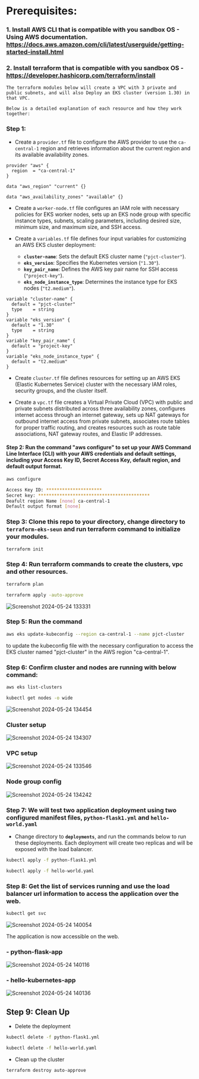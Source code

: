 # Prerequisites:
### 1. Install AWS CLI that is compatible with you sandbox OS - Using AWS documentation. https://docs.aws.amazon.com/cli/latest/userguide/getting-started-install.html

### 2. Install terraform that is compatible with you sandbox OS - https://developer.hashicorp.com/terraform/install

    The terraform modules below will create a VPC with 3 private and public subnets, and will also Deploy an EKS cluster (version 1.30) in that VPC.

    Below is a detailed explanation of each resource and how they work together:

### Step 1:
 - Create a `provider.tf` file to configure the AWS provider to use the `ca-central-1` region and retrieves information about the current region and its available availability zones.

  ```hcl
  provider "aws" {
    region  = "ca-central-1"
  }

  data "aws_region" "current" {}

  data "aws_availability_zones" "available" {}
  ```

 - Create a `worker-node.tf` file configures an IAM role with necessary policies for EKS worker nodes, sets up an EKS node group with specific instance types, subnets, scaling parameters, including desired size, minimum size, and maximum size, and SSH access.
 
 - Create a `variables.tf` file defines four input variables for customizing an AWS EKS cluster deployment:

   - **`cluster-name`**: Sets the default EKS cluster name (`"pjct-cluster"`).
   - **`eks_version`**: Specifies the Kubernetes version (`"1.30"`).
   - **`key_pair_name`**: Defines the AWS key pair name for SSH access (`"project-key"`).
   - **`eks_node_instance_type`**: Determines the instance type for EKS nodes (`"t2.medium"`).

```hcl
variable "cluster-name" {
  default = "pjct-cluster"
  type    = string
}
variable "eks_version" {
  default = "1.30"
  type    = string
}
variable "key_pair_name" {
  default = "project-key"
}
variable "eks_node_instance_type" {
  default = "t2.medium"
}
```

 - Create `cluster.tf` file defines resources for setting up an AWS EKS (Elastic Kubernetes Service) cluster with the necessary IAM roles, security groups, and the cluster itself. 

- Create a `vpc.tf` file creates a Virtual Private Cloud (VPC) with public and private subnets distributed across three availability zones, configures internet access through an internet gateway, sets up NAT gateways for outbound internet access from private subnets, associates route tables for proper traffic routing, and creates resources such as route table associations, NAT gateway routes, and Elastic IP addresses.

#### Step 2: Run the command "aws configure" to set up your AWS Command Line Interface (CLI) with your AWS credentials and default settings, including your Access Key ID, Secret Access Key, default region, and default output format.

```sh
aws configure

Access Key ID: *********************
Secret key: ******************************************
Deafult region Name [none] ca-central-1
Default output format [none]
```

### Step 3: Clone this repo to your directory, change directory to **`terraform-eks-seun`** and run terraform command to initialize your modules.

```sh
terraform init
```

###  Step 4: Run terraform commands to create the clusters, vpc and other resources.

```sh
terraform plan

terraform apply -auto-approve
```
![Screenshot 2024-05-24 133331](https://github.com/balogsun/doc-test/assets/125329091/49de57cc-147f-4050-856f-5b8aca981247)

###  Step 5:  Run the command 
```sh
aws eks update-kubeconfig --region ca-central-1 --name pjct-cluster
```
to update the kubeconfig file with the necessary configuration to access the EKS cluster named "pjct-cluster" in the AWS region "ca-central-1".

### Step 6:  Confirm cluster and nodes are running with below command:
```sh
aws eks list-clusters

kubectl get nodes -o wide
```
![Screenshot 2024-05-24 134454](https://github.com/balogsun/doc-test/assets/125329091/cc1c766e-5c32-4fd3-aacc-ac3e7a7dd4fb)

### Cluster setup
![Screenshot 2024-05-24 134307](https://github.com/balogsun/doc-test/assets/125329091/757190d8-d3f1-4ad9-9d9c-0c935b36d5a8)

### VPC setup
![Screenshot 2024-05-24 133546](https://github.com/balogsun/doc-test/assets/125329091/cb252202-34ea-475e-89e2-cc531dda8867)

### Node group config
![Screenshot 2024-05-24 134242](https://github.com/balogsun/doc-test/assets/125329091/bb8c9e0d-8d6c-4bbb-84a5-5758bd771c30)

### Step 7: We will test two application deployment using two configured manifest files, **`python-flask1.yml`** and **`hello-world.yaml`**

- Change directory to **`deployments`**, and run the commands below to run these deployments. 
Each deployment will create two replicas and will be exposed with the load balancer.

```sh
kubectl apply -f python-flask1.yml

kubectl apply -f hello-world.yaml
```

### Step 8: Get the list of services running and use the load balancer url information to access the application over the web.

```sh
kubectl get svc
```
![Screenshot 2024-05-24 140054](https://github.com/balogsun/doc-test/assets/125329091/e20ebe39-33c3-4ebe-abae-5afd127e18b9)

The application is now accessible on the web.
### - python-flask-app
![Screenshot 2024-05-24 140116](https://github.com/balogsun/doc-test/assets/125329091/0bebc530-2cab-4164-b711-d3a54a60008f)

### - hello-kubernetes-app
![Screenshot 2024-05-24 140136](https://github.com/balogsun/doc-test/assets/125329091/29f1a823-dce1-41a6-9491-92df38dfa54b)


## Step 9: Clean Up
- Delete the deployment
```sh
kubectl delete -f python-flask1.yml

kubectl delete -f hello-world.yaml
```
- Clean up the cluster
```sh
terraform destroy auto-approve
```
